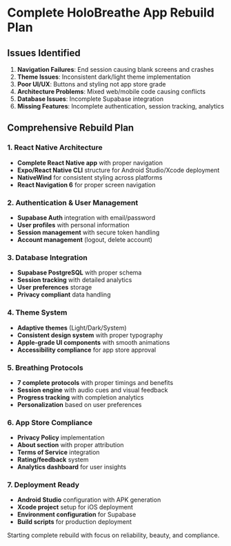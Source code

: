 # Complete HoloBreathe App Rebuild Plan

## Issues Identified
1. **Navigation Failures**: End session causing blank screens and crashes
2. **Theme Issues**: Inconsistent dark/light theme implementation
3. **Poor UI/UX**: Buttons and styling not app store grade
4. **Architecture Problems**: Mixed web/mobile code causing conflicts
5. **Database Issues**: Incomplete Supabase integration
6. **Missing Features**: Incomplete authentication, session tracking, analytics

## Comprehensive Rebuild Plan

### 1. React Native Architecture
- **Complete React Native app** with proper navigation
- **Expo/React Native CLI** structure for Android Studio/Xcode deployment
- **NativeWind** for consistent styling across platforms
- **React Navigation 6** for proper screen navigation

### 2. Authentication & User Management
- **Supabase Auth** integration with email/password
- **User profiles** with personal information
- **Session management** with secure token handling
- **Account management** (logout, delete account)

### 3. Database Integration
- **Supabase PostgreSQL** with proper schema
- **Session tracking** with detailed analytics
- **User preferences** storage
- **Privacy compliant** data handling

### 4. Theme System
- **Adaptive themes** (Light/Dark/System)
- **Consistent design system** with proper typography
- **Apple-grade UI components** with smooth animations
- **Accessibility compliance** for app store approval

### 5. Breathing Protocols
- **7 complete protocols** with proper timings and benefits
- **Session engine** with audio cues and visual feedback
- **Progress tracking** with completion analytics
- **Personalization** based on user preferences

### 6. App Store Compliance
- **Privacy Policy** implementation
- **About section** with proper attribution
- **Terms of Service** integration
- **Rating/feedback** system
- **Analytics dashboard** for user insights

### 7. Deployment Ready
- **Android Studio** configuration with APK generation
- **Xcode project** setup for iOS deployment
- **Environment configuration** for Supabase
- **Build scripts** for production deployment

Starting complete rebuild with focus on reliability, beauty, and compliance.